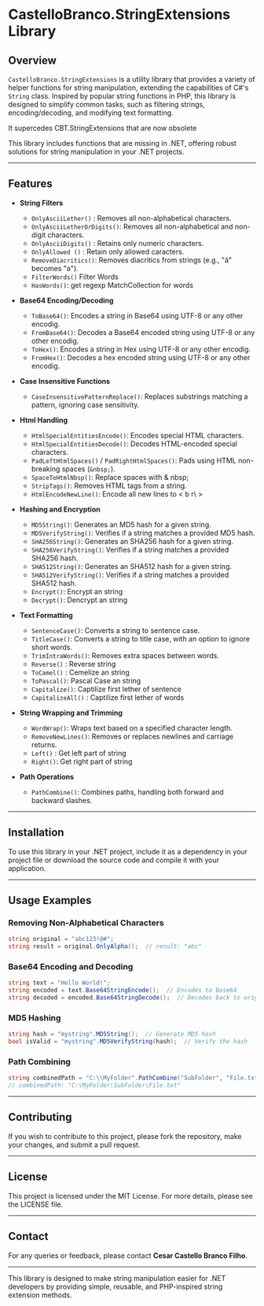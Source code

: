 # CastelloBranco.StringExtensions Library

## Overview

`CastelloBranco.StringExtensions` is a utility library that provides a variety of helper functions for string manipulation, extending the capabilities of C#'s `String` class. Inspired by popular string functions in PHP, this library is designed to simplify common tasks, such as filtering strings, encoding/decoding, and modifying text formatting.

It supercedes CBT.StringExtensions that are now obsolete

This library includes functions that are missing in .NET, offering robust solutions for string manipulation in your .NET projects.

---

## Features

- **String Filters**
  - `OnlyAsciiLether()`        : Removes all non-alphabetical characters.
  - `OnlyAsciiLetherOrDigits()`: Removes all non-alphabetical and non-digit characters.
  - `OnlyAsciiDigits()`        : Retains only numeric characters.
  - `OnlyAllowed ()`           : Retain only allowed caracters.
  - `RemoveDiacritics()`: Removes diacritics from strings (e.g., "ã" becomes "a").
  - `FilterWords()` Filter Words
  - `HasWords()`: get regexp MatchCollection for words

- **Base64 Encoding/Decoding**
  - `ToBase64()`: Encodes a string in Base64 using UTF-8 or any other encodig.
  - `FromBase64()`: Decodes a Base64 encoded string using UTF-8 or any other encodig.
  - `ToHex()`: Encodes a string in Hex using UTF-8 or any other encodig.
  - `FromHex()`: Decodes a hex encoded string using UTF-8 or any other encodig.
   
- **Case Insensitive Functions**
  - `CaseInsensitivePatternReplace()`: Replaces substrings matching a pattern, ignoring case sensitivity.

- **Html Handling**
  - `HtmlSpecialEntitiesEncode()`: Encodes special HTML characters.
  - `HtmlSpecialEntitiesDecode()`: Decodes HTML-encoded special characters.
  - `PadLeftHtmlSpaces()` / `PadRightHtmlSpaces()`: Pads using HTML non-breaking spaces (`&nbsp;`).
  - `SpaceToHtmlNbsp()`: Replace spaces with & nbsp;
  - `StripTags()`: Removes HTML tags from a string.
  - `HtmlEncodeNewLine()`: Encode all new lines to < b r\ > 

- **Hashing and Encryption**
  - `MD5String()`: Generates an MD5 hash for a given string.
  - `MD5VerifyString()`: Verifies if a string matches a provided MD5 hash.
  - `SHA256String()`: Generates an SHA256 hash for a given string.
  - `SHA256VerifyString()`: Verifies if a string matches a provided SHA256 hash.
  - `SHA512String()`: Generates an SHA512 hash for a given string.
  - `SHA512VerifyString()`: Verifies if a string matches a provided SHA512 hash.
  - `Encrypt()`: Encrypt an string
  - `Decrypt()`: Dencrypt an string

- **Text Formatting**
  - `SentenceCase()`: Converts a string to sentence case.
  - `TitleCase()`: Converts a string to title case, with an option to ignore short words.
  - `TrimIntraWords()`: Removes extra spaces between words.
  - `Reverse()` : Reverse string
  - `ToCamel()` : Cemelize an string 
  - `ToPascal()`: Pascal Case an string
  - `Capitalize()`: Captilize first lether of sentence
  - `CapitalizeAll()` : Captilize first lether of words
  
- **String Wrapping and Trimming**
  - `WordWrap()`: Wraps text based on a specified character length.
  - `RemoveNewLines()`: Removes or replaces newlines and carriage returns.
  - `Left()` : Get left part of string 
  - `Right()`: Get right part of string 

- **Path Operations**
  - `PathCombine()`: Combines paths, handling both forward and backward slashes.

---

## Installation

To use this library in your .NET project, include it as a dependency in your project file or download the source code and compile it with your application.

---

## Usage Examples

### Removing Non-Alphabetical Characters
```csharp
string original = "abc123!@#";
string result = original.OnlyAlpha();  // result: "abc"
```

### Base64 Encoding and Decoding
```csharp
string text = "Hello World!";
string encoded = text.Base64StringEncode();  // Encodes to Base64
string decoded = encoded.Base64StringDecode();  // Decodes back to original string
```

### MD5 Hashing
```csharp
string hash = "mystring".MD5String();  // Generate MD5 hash
bool isValid = "mystring".MD5VerifyString(hash);  // Verify the hash
```

### Path Combining
```csharp
string combinedPath = "C:\\MyFolder".PathCombine("SubFolder", "File.txt");
// combinedPath: "C:\MyFolder\SubFolder\File.txt"
```

---

## Contributing

If you wish to contribute to this project, please fork the repository, make your changes, and submit a pull request.

---

## License

This project is licensed under the MIT License. For more details, please see the LICENSE file.

---

## Contact

For any queries or feedback, please contact **Cesar Castello Branco Filho**.

---

This library is designed to make string manipulation easier for .NET developers by providing simple, reusable, and PHP-inspired string extension methods.

